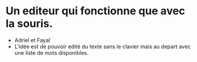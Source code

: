 # Un editeur qui fonctionne que avec la souris.
- Adriel et Fayal
- L'idée est de pouvoir edité du texte sans le clavier mais au depart avec une liste de mots disponibles.
